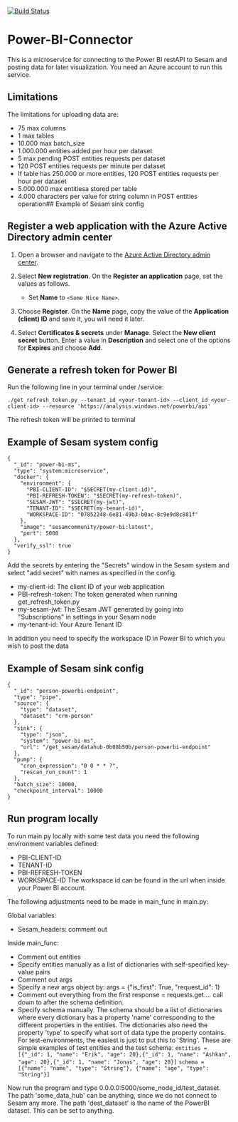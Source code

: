 [![Build Status](https://travis-ci.org/sesam-community/power-bi.svg?branch=master)](https://travis-ci.org/sesam-community/power-bi)

# Power-BI-Connector

This is a microservice for connecting to the Power BI restAPI to Sesam and posting data for later visualization.
You need an Azure account to run this service.

## Limitations
The limitations for uploading data are:
 * 75 max columns
 * 1 max tables
 * 10.000 max batch_size
 * 1.000.000 entities added per hour per dataset
 * 5 max pending POST entities requests per dataset
 * 120 POST entities requests per minute per dataset
 * If table has 250.000 or more entities, 120 POST entities requests per hour per dataset
 * 5.000.000 max entitiesa stored per table
 * 4.000 characters per value for string column in POST entities operation## Example of Sesam sink config

## Register a web application with the Azure Active Directory admin center

1. Open a browser and navigate to the [Azure Active Directory admin center](https://aad.portal.azure.com).

2. Select **New registration**. On the **Register an application** page, set the values as follows.

    - Set **Name** to `<Some Nice Name>`.

3. Choose **Register**. On the **Name** page, copy the value of the **Application (client) ID** and save it, you will need it later.

4. Select **Certificates & secrets** under **Manage**. Select the **New client secret** button. Enter a value in **Description** and select one of the options for **Expires** and choose **Add**.

## Generate a refresh token for Power BI
Run the following line in your terminal under /service:
```
./get_refresh_token.py --tenant_id <your-tenant-id> --client_id <your-client-id> --resource 'https://analysis.windows.net/powerbi/api' 
```
The refresh token will be printed to terminal

## Example of Sesam system config
```
{
  "_id": "power-bi-ms",
  "type": "system:microservice",
  "docker": {
    "environment": {
      "PBI-CLIENT-ID": "$SECRET(my-client-id)",
      "PBI-REFRESH-TOKEN": "$SECRET(my-refresh-token)",
      "SESAM-JWT": "$SECRET(my-jwt)",
      "TENANT-ID": "$SECRET(my-tenant-id)",
      "WORKSPACE-ID": "07852248-6e81-49b3-b0ac-8c9e9d8c881f"
    },
    "image": "sesamcommunity/power-bi:latest",
    "port": 5000
  },
  "verify_ssl": true
}
```
Add the secrets by entering the "Secrets" window in the Sesam system and select "add secret" with names as specified in the config. 
 * my-client-id: The client ID of your web application
 * PBI-refresh-token: The token generated when running get_refresh_token.py
 * my-sesam-jwt: The Sesam JWT generated by going into "Subscriptions" in settings in your Sesam node
 * my-tenant-id: Your Azure Tenant ID

In addition you need to specify the workspace ID in Power BI to which you wish to post the data

## Example of Sesam sink config
```
{
  "_id": "person-powerbi-endpoint",
  "type": "pipe",
  "source": {
    "type": "dataset",
    "dataset": "crm-person"
  },
  "sink": {
    "type": "json",
    "system": "power-bi-ms",
    "url": "/get_sesam/datahub-0b08b50b/person-powerbi-endpoint"
  },
  "pump": {
    "cron_expression": "0 0 * * ?",
    "rescan_run_count": 1
  },
  "batch_size": 10000,
  "checkpoint_interval": 10000
}
```
## Run program locally
To run main.py locally with some test data you need the following environment variables defined:
 * PBI-CLIENT-ID
 * TENANT-ID
 * PBI-REFRESH-TOKEN
 * WORKSPACE-ID
 The workspace id can be found in the url when inside your Power BI account.

The following adjustments need to be made in main_func in main.py:

Global variables:
 * Sesam_headers: comment out

Inside main_func:
 * Comment out entities
 * Specify entities manually as a list of dictionaries with self-specified key-value pairs
 * Comment out args
 * Specify a new args object by: args = {"is_first": True, "request_id": 1}
 * Comment out everything from the first response = requests.get.... call down to after the schema definition.
 * Specify schema manually. The schema should be a list of dictionaries where every dictionary has a property 'name' corresponding to the different properties in the entities. The dictionaries also need the property 'type' to specify what sort of data type the property contains. For test-environments, the easiest is just to put this to 'String'.
These are simple examples of test entities and the test schema:
```entities = [{"_id": 1, "name": "Erik", "age": 20},{"_id": 1, "name": "Ashkan", "age": 20},{"_id": 1, "name": "Jonas", "age": 20}]```
```schema = [{"name": "name", "type": "String"}, {"name": "age", "type": "String"}]``` 

Now run the program and type 0.0.0.0:5000/some_node_id/test_dataset.
The path 'some_data_hub' can be anything, since we do not connect to Sesam any more.
The path 'dest_dataset' is the name of the PowerBI dataset. This can be set to anything.
